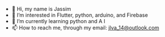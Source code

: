 - 👋 Hi, my name is Jassim
- 👀 I’m interested in Flutter, python, arduino, and Firebase
- 🌱 I’m currently learning python and A I 
- 📫 How to reach me, through my email: jlva_14@outlook.com

<!---
jlvas/jlvas is a ✨ special ✨ repository because its `README.md` (this file) appears on your GitHub profile.
You can click the Preview link to take a look at your changes.
--->
